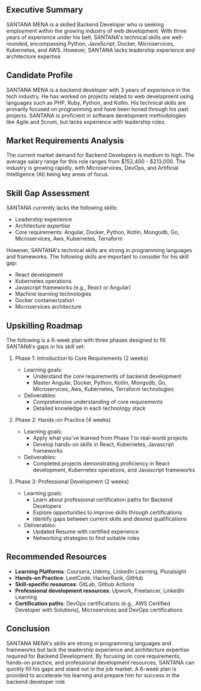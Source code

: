 ## Executive Summary

SANTANA MENA is a skilled Backend Developer who is seeking employment within the growing industry of web development. With three years of experience under his belt, SANTANA's technical skills are well-rounded, encompassing Python, JavaScript, Docker, Microservices, Kubernetes, and AWS. However, SANTANA lacks leadership experience and architecture expertise.

## Candidate Profile

SANTANA MENA is a backend developer with 3 years of experience in the tech industry. He has worked on projects related to web development using languages such as PHP, Ruby, Python, and Kotlin. His technical skills are primarily focused on programming and have been honed through his past projects. SANTANA is proficient in software development methodologies like Agile and Scrum, but lacks experience with leadership roles.

## Market Requirements Analysis

The current market demand for Backend Developers is medium to high. The average salary range for this role ranges from $152,400 - $213,000. The industry is growing rapidly, with Microservices, DevOps, and Artificial Intelligence (AI) being key areas of focus.

## Skill Gap Assessment

SANTANA currently lacks the following skills:
- Leadership experience
- Architecture expertise
- Core requirements: Angular, Docker, Python, Kotlin, Mongodb, Go, Microservices, Aws, Kubernetes, Terraform

However, SANTANA's technical skills are strong in programming languages and frameworks. The following skills are important to consider for his skill gap:

- React development
- Kubernetes operations
- Javascript frameworks (e.g., React or Angular)
- Machine learning technologies
- Docker containerization
- Microservices architecture

## Upskilling Roadmap

The following is a 6-week plan with three phases designed to fill SANTANA's gaps in his skill set:

1. Phase 1: Introduction to Core Requirements (2 weeks)
   - Learning goals:
     - Understand the core requirements of backend development
     - Master Angular, Docker, Python, Kotlin, Mongodb, Go, Microservices, Aws, Kubernetes, Terraform technologies
   - Deliverables:
     - Comprehensive understanding of core requirements
     - Detailed knowledge in each technology stack

2. Phase 2: Hands-on Practice (4 weeks)
   - Learning goals:
     - Apply what you've learned from Phase 1 to real-world projects
     - Develop hands-on skills in React, Kubernetes, Javascript frameworks
   - Deliverables:
     - Completed projects demonstrating proficiency in React development, Kubernetes operations, and Javascript frameworks

3. Phase 3: Professional Development (2 weeks)
   - Learning goals:
     - Learn about professional certification paths for Backend Developers
     - Explore opportunities to improve skills through certifications
     - Identify gaps between current skills and desired qualifications
   - Deliverables:
     - Updated Resume with certified experience
     - Networking strategies to find suitable roles

## Recommended Resources

- **Learning Platforms**: Coursera, Udemy, LinkedIn Learning, Pluralsight
- **Hands-on Practice**: LeetCode, HackerRank, GitHub
- **Skill-specific resources**: GitLab, Github Actions
- **Professional development resources**: Upwork, Freelancer, LinkedIn Learning
- **Certification paths**: DevOps certifications (e.g., AWS Certified Developer with Solutions), Microservices and DevOps certifications

## Conclusion

SANTANA MENA's skills are strong in programming languages and frameworks but lack the leadership experience and architecture expertise required for Backend Development. By focusing on core requirements, hands-on practice, and professional development resources, SANTANA can quickly fill his gaps and stand out in the job market. A 6-week plan is provided to accelerate his learning and prepare him for success in the backend developer role.